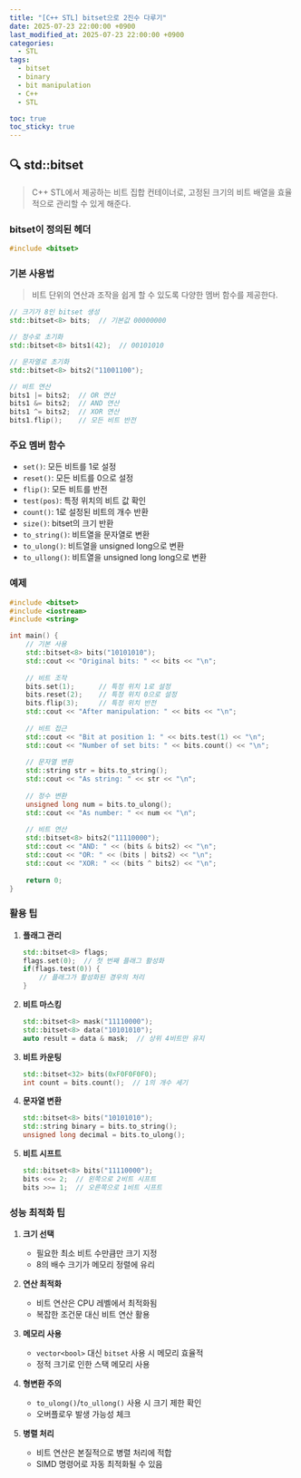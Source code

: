 ```yaml
---
title: "[C++ STL] bitset으로 2진수 다루기"
date: 2025-07-23 22:00:00 +0900
last_modified_at: 2025-07-23 22:00:00 +0900
categories:
  - STL
tags:
  - bitset
  - binary
  - bit manipulation
  - C++
  - STL

toc: true
toc_sticky: true
---
```


## 🔍 std::bitset

> C++ STL에서 제공하는 비트 집합 컨테이너로, 고정된 크기의 비트 배열을 효율적으로 관리할 수 있게 해준다.

### bitset이 정의된 헤더

```cpp
#include <bitset>
```

### 기본 사용법

> 비트 단위의 연산과 조작을 쉽게 할 수 있도록 다양한 멤버 함수를 제공한다.

```cpp
// 크기가 8인 bitset 생성
std::bitset<8> bits;  // 기본값 00000000

// 정수로 초기화
std::bitset<8> bits1(42);  // 00101010

// 문자열로 초기화
std::bitset<8> bits2("11001100");

// 비트 연산
bits1 |= bits2;  // OR 연산
bits1 &= bits2;  // AND 연산
bits1 ^= bits2;  // XOR 연산
bits1.flip();    // 모든 비트 반전
```

### 주요 멤버 함수

- `set()`: 모든 비트를 1로 설정
- `reset()`: 모든 비트를 0으로 설정
- `flip()`: 모든 비트를 반전
- `test(pos)`: 특정 위치의 비트 값 확인
- `count()`: 1로 설정된 비트의 개수 반환
- `size()`: bitset의 크기 반환
- `to_string()`: 비트열을 문자열로 변환
- `to_ulong()`: 비트열을 unsigned long으로 변환
- `to_ullong()`: 비트열을 unsigned long long으로 변환

### 예제

```cpp
#include <bitset>
#include <iostream>
#include <string>

int main() {
    // 기본 사용
    std::bitset<8> bits("10101010");
    std::cout << "Original bits: " << bits << "\n";
    
    // 비트 조작
    bits.set(1);      // 특정 위치 1로 설정
    bits.reset(2);    // 특정 위치 0으로 설정
    bits.flip(3);     // 특정 위치 반전
    std::cout << "After manipulation: " << bits << "\n";
    
    // 비트 접근
    std::cout << "Bit at position 1: " << bits.test(1) << "\n";
    std::cout << "Number of set bits: " << bits.count() << "\n";
    
    // 문자열 변환
    std::string str = bits.to_string();
    std::cout << "As string: " << str << "\n";
    
    // 정수 변환
    unsigned long num = bits.to_ulong();
    std::cout << "As number: " << num << "\n";
    
    // 비트 연산
    std::bitset<8> bits2("11110000");
    std::cout << "AND: " << (bits & bits2) << "\n";
    std::cout << "OR: " << (bits | bits2) << "\n";
    std::cout << "XOR: " << (bits ^ bits2) << "\n";
    
    return 0;
}
```

### 활용 팁

1. **플래그 관리**
   ```cpp
   std::bitset<8> flags;
   flags.set(0);  // 첫 번째 플래그 활성화
   if(flags.test(0)) {
       // 플래그가 활성화된 경우의 처리
   }
   ```

2. **비트 마스킹**
   ```cpp
   std::bitset<8> mask("11110000");
   std::bitset<8> data("10101010");
   auto result = data & mask;  // 상위 4비트만 유지
   ```

3. **비트 카운팅**
   ```cpp
   std::bitset<32> bits(0xF0F0F0F0);
   int count = bits.count();  // 1의 개수 세기
   ```

4. **문자열 변환**
   ```cpp
   std::bitset<8> bits("10101010");
   std::string binary = bits.to_string();
   unsigned long decimal = bits.to_ulong();
   ```

5. **비트 시프트**
   ```cpp
   std::bitset<8> bits("11110000");
   bits <<= 2;  // 왼쪽으로 2비트 시프트
   bits >>= 1;  // 오른쪽으로 1비트 시프트
   ```

### 성능 최적화 팁

1. **크기 선택**
   - 필요한 최소 비트 수만큼만 크기 지정
   - 8의 배수 크기가 메모리 정렬에 유리

2. **연산 최적화**
   - 비트 연산은 CPU 레벨에서 최적화됨
   - 복잡한 조건문 대신 비트 연산 활용

3. **메모리 사용**
   - `vector<bool>` 대신 `bitset` 사용 시 메모리 효율적
   - 정적 크기로 인한 스택 메모리 사용

4. **형변환 주의**
   - `to_ulong()`/`to_ullong()` 사용 시 크기 제한 확인
   - 오버플로우 발생 가능성 체크

5. **병렬 처리**
   - 비트 연산은 본질적으로 병렬 처리에 적합
   - SIMD 명령어로 자동 최적화될 수 있음
